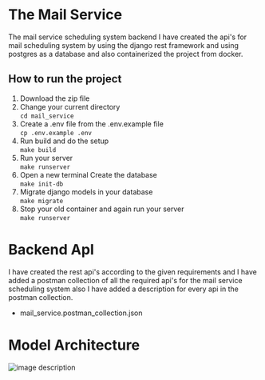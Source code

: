 # The Mail Service
The mail service scheduling system backend I have created the api's for mail scheduling system by using the django rest framework and using postgres as a database and also containerized the project from docker.

## How to run the project
1. Download the zip file
2. Change your current directory <br>
```cd mail_service```
3. Create a .env file from the .env.example file <br>
``cp .env.example .env``
4. Run build and do the setup <br>
```make build```
5. Run your server <br>
```make runserver```
6. Open a new terminal Create the database <br>
```make init-db```
7. Migrate django models in your database <br>
```make migrate```
8. Stop your old container and again run your server <br>
```make runserver```


# Backend ApI
I have created the rest api's according to the given requirements and I have added a postman collection of all the required api's for the mail service scheduling system also I have added a description for every api in the postman collection.
* mail_service.postman_collection.json

# Model Architecture
![image description](mail_service_model_architecture.drawio.png)